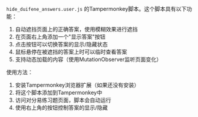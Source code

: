 `hide_duifene_answers.user.js` 的Tampermonkey脚本。这个脚本具有以下功能：

1. 自动遮挡页面上的正确答案，使用模糊效果进行遮挡
2. 在页面右上角添加一个"显示答案"按钮
3. 点击按钮可以切换答案的显示/隐藏状态
4. 鼠标悬停在被遮挡的答案上时可以临时查看答案
5. 支持动态加载的内容（使用MutationObserver监听页面变化）

使用方法：

1. 安装Tampermonkey浏览器扩展（如果还没有安装）
2. 将这个脚本添加到Tampermonkey中
3. 访问对分易练习题页面，脚本会自动运行
4. 使用右上角的按钮控制答案的显示/隐藏
